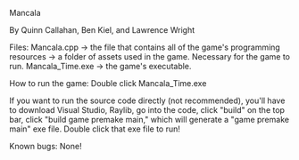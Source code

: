 Mancala

By Quinn Callahan, Ben Kiel, and Lawrence Wright

Files: 
Mancala.cpp -> the file that contains all of the game's programming
resources -> a folder of assets used in the game. Necessary for the game to run.
Mancala_Time.exe -> the game's executable. 

How to run the game:
Double click Mancala_Time.exe

If you want to run the source code directly (not recommended),  you'll have to download Visual Studio, Raylib, go into the code, click "build" on the top bar, click "build game premake main," which will generate a "game premake main" exe file. Double click that exe file to run!

Known bugs:
None!
